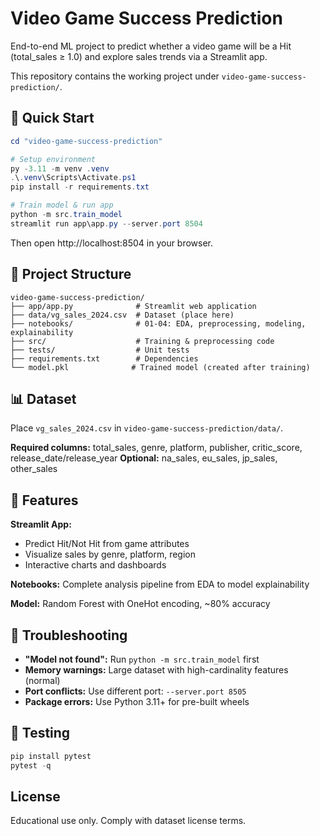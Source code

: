 # Video Game Success Prediction

End-to-end ML project to predict whether a video game will be a Hit (total_sales ≥ 1.0) and explore sales trends via a Streamlit app.

This repository contains the working project under `video-game-success-prediction/`.

## 🚀 Quick Start

```powershell
cd "video-game-success-prediction"

# Setup environment
py -3.11 -m venv .venv
.\.venv\Scripts\Activate.ps1
pip install -r requirements.txt

# Train model & run app
python -m src.train_model
streamlit run app\app.py --server.port 8504
```

Then open http://localhost:8504 in your browser.

## 📁 Project Structure

```
video-game-success-prediction/
├── app/app.py              # Streamlit web application
├── data/vg_sales_2024.csv  # Dataset (place here)
├── notebooks/              # 01-04: EDA, preprocessing, modeling, explainability
├── src/                    # Training & preprocessing code
├── tests/                  # Unit tests
├── requirements.txt        # Dependencies
└── model.pkl              # Trained model (created after training)
```

## 📊 Dataset

Place `vg_sales_2024.csv` in `video-game-success-prediction/data/`.

**Required columns:** total_sales, genre, platform, publisher, critic_score, release_date/release_year
**Optional:** na_sales, eu_sales, jp_sales, other_sales

## 🎯 Features

**Streamlit App:**
- Predict Hit/Not Hit from game attributes
- Visualize sales by genre, platform, region
- Interactive charts and dashboards

**Notebooks:** Complete analysis pipeline from EDA to model explainability

**Model:** Random Forest with OneHot encoding, ~80% accuracy

## 🔧 Troubleshooting

- **"Model not found":** Run `python -m src.train_model` first
- **Memory warnings:** Large dataset with high-cardinality features (normal)
- **Port conflicts:** Use different port: `--server.port 8505`
- **Package errors:** Use Python 3.11+ for pre-built wheels

## 🧪 Testing

```powershell
pip install pytest
pytest -q
```

## License

Educational use only. Comply with dataset license terms.
